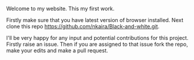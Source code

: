 Welcome to my website. This my first work.

Firstly make sure that you have latest version of browser installed. Next clone this repo https://github.com/nkaira/Black-and-white.git.

I'll be very happy for any input and potential contributions for this project.
Firstly raise an issue. Then if you are assigned to that issue fork the repo, make your edits and make a pull request.
